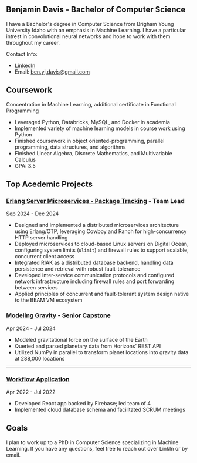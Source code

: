 ## Benjamin Davis - Bachelor of Computer Science  
I have a Bachelor's degree in Computer Science from Brigham Young University Idaho with an emphasis in Machine Learning. I have a particular intrest in convolutional neural networks and hope to work with them throughout my career.

Contact Info:
- [LinkedIn](https://www.linkedin.com/in/ben-yj-davis/)
- Email: ben.yj.davis@gmail.com

## Coursework  
Concentration in Machine Learning, additional certificate in Functional Programming
- Leveraged Python, Databricks, MySQL, and Docker in academia
- Implemented variety of machine learning models in course work using Python
- Finished coursework in object oriented-programming, parallel programming, data structures, and algorithms
- Finished Linear Algebra, Discrete Mathematics, and Multivariable Calculus
- GPA: 3.5

## Top Acedemic Projects  
### **[Erlang Server Microservices - Package Tracking](https://github.com/Dbenjamy/tracker_business_logic) - Team Lead**  
Sep 2024 - Dec 2024  
- Designed and implemented a distributed microservices architecture using Erlang/OTP, leveraging Cowboy and Ranch for high-concurrency HTTP server handling
- Deployed microservices to cloud-based Linux servers on Digital Ocean, configuring system limits (`ulimit`) and firewall rules to support scalable, concurrent client access
- Integrated RIAK as a distributed database backend, handling data persistence and retrieval with robust fault-tolerance
- Developed inter-service communication protocols and configured network infrastructure including firewall rules and port forwarding between services
- Applied principles of concurrent and fault-tolerant system design native to the BEAM VM ecosystem

### **[Modeling Gravity](https://github.com/Dbenjamy/Senior-Project/) - Senior Capstone**  
Apr 2024 - Jul 2024  
- Modeled gravitational force on the surface of the Earth
- Queried and parsed planetary data from Horizons' REST API
- Utilized NumPy in parallel to transform planet locations into gravity data at 288,000 locations
---
### **[Workflow Application](https://github.com/garrettstanger/OnionTask)**
Apr 2022 - Jul 2022  
- Developed React app backed by Firebase; led team of 4
- Implemented cloud database schema and facilitated SCRUM meetings

## Goals
I plan to work up to a PhD in Computer Science specializing in Machine Learning. If you have any questions, feel free to reach out over LinkIn or by email.
